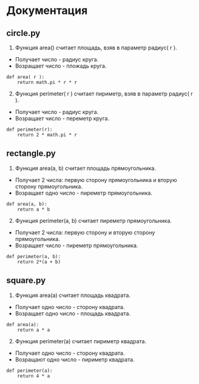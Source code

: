 # Документация
## circle.py
1. Функция area() считает площадь, взяв в параметр радиус( r ). 
- Получает число - радиус круга.
- Возращает число - пложадь круга.
```
def area( r ):
    return math.pi * r * r 
 ```

2. Функция perimeter( r ) считает пириметр, взяв в параметр радиус( r ).
- Получает число - радиус круга.
- Возращает число - переметр круга.
```
def perimeter(r):
    return 2 * math.pi * r 
 ```
 ## rectangle.py
1. Функция area(a, b) считает площадь прямоугольника.
- Получает 2 числа: первую сторону прямоугольника и вторую сторону прямоугольника.
- Возращает одно число - пиреметр прямоугольника.
```
def area(a, b): 
    return a * b 
```
2. Функция perimeter(a, b) считает пиреметр прямоугольника.
- Получает 2 числа: первую сторону и вторую сторону прямоугольника.
- Возращает число - пиреметр прямоугольника.
```
def perimeter(a, b): 
    return 2*(a + b) 
```
## square.py
1. Функция area(a) считает площадь квадрата.
- Получает одно число - сторону квадрата.
- Возращает одно число - площадь квадрата.
```
def area(a):
    return a * a
```
2. Функция perimeter(a) считает пириметр квадрата.
- Получает одно число - сторону квадрата.
- Возращают одно число - пириметр квадрата.
```
def perimeter(a):
    return 4 * a
```